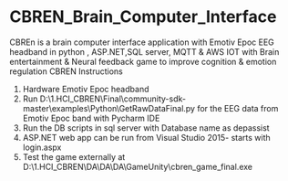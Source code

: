 # CBREN_Brain_Computer_Interface
CBREn is a brain computer interface application with Emotiv Epoc EEG headband in python , ASP.NET,SQL server, MQTT & AWS IOT 
with Brain entertainment & Neural feedback game to improve cognition & emotion regulation
CBREN Instructions
1.	Hardware Emotiv Epoc headband
2.	Run D:\1.HCI_CBREN\Final\community-sdk-master\examples\Python\GetRawDataFinal.py for the EEG data from Emotiv Epoc band with Pycharm IDE
3.	Run the DB scripts in sql server with Database name as depassist
4.	ASP.NET web app can be run from Visual Studio 2015- starts with login.aspx
5.	Test the game externally at D:\1.HCI_CBREN\DA\DA\DA\GameUnity\cbren_game_final.exe
